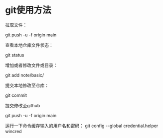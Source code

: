 # git使用方法

拉取文件：

 git push -u -f origin main

查看本地仓库文件状态：

git status

增加或者修改文件或目录：

git add note/basic/

提交本地修改至仓库：

git commit

提交修改至github

 git push -u -f origin main

运行一下命令缓存输入的用户名和密码：
git config --global credential.helper wincred